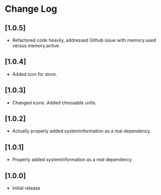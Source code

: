 # Change Log

## [1.0.5]
- Refactored code heavily, addressed Github issue with memory.used versus memory.active.

## [1.0.4]
- Added icon for store.

## [1.0.3]
- Changed icons. Added choosable units.

## [1.0.2]
- Actually properly added systeminformation as a real dependency.

## [1.0.1]
- Properly added systeminformation as a real dependency

## [1.0.0]
- Initial release